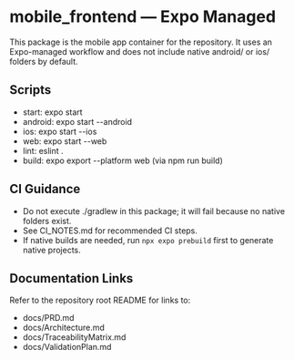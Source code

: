 # mobile_frontend — Expo Managed

This package is the mobile app container for the repository. It uses an Expo-managed workflow and does not include native android/ or ios/ folders by default.

## Scripts
- start: expo start
- android: expo start --android
- ios: expo start --ios
- web: expo start --web
- lint: eslint .
- build: expo export --platform web (via npm run build)

## CI Guidance
- Do not execute ./gradlew in this package; it will fail because no native folders exist.
- See CI_NOTES.md for recommended CI steps.
- If native builds are needed, run `npx expo prebuild` first to generate native projects.

## Documentation Links
Refer to the repository root README for links to:
- docs/PRD.md
- docs/Architecture.md
- docs/TraceabilityMatrix.md
- docs/ValidationPlan.md
